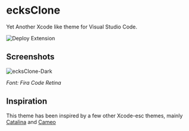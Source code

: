 # ecksClone
Yet Another Xcode like theme for Visual Studio Code.

![Deploy Extension](https://github.com/Nevexo/ecksClone/workflows/Deploy%20Extension/badge.svg)

## Screenshots

![ecksClone-Dark](https://raw.githubusercontent.com/Nevexo/ecksclone/master/screenshots/ecksCloneDark.png "ecksClone Dark")

*Font: Fira Code Retina*

## Inspiration

This theme has been inspired by a few other Xcode-esc themes, mainly
[Catalina](https://marketplace.visualstudio.com/items?itemName=vincentriemer-vsc.vscode-theme-catalina)
and
[Cameo](https://github.com/PascalPixel/cameo)